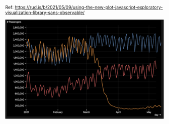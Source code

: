 Ref: https://rud.is/b/2021/05/09/using-the-new-plot-javascript-exploratory-visualization-library-sans-observable/

![](preview.png)
